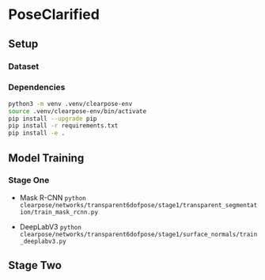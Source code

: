 # PoseClarified



## Setup


### Dataset


### Dependencies 

```bash
python3 -m venv .venv/clearpose-env
source .venv/clearpose-env/bin/activate
pip install --upgrade pip
pip install -r requirements.txt
pip install -e .
```

## Model Training

### Stage One

 - Mask R-CNN
 `python clearpose/networks/transparent6dofpose/stage1/transparent_segmentation/train_mask_rcnn.py`

 - DeepLabV3
 `python clearpose/networks/transparent6dofpose/stage1/surface_normals/train_deeplabv3.py`


## Stage Two